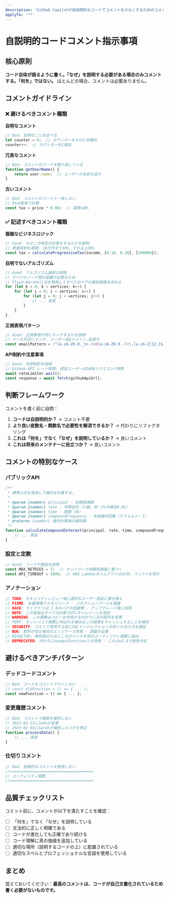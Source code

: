 ```yaml
---
description: 'GitHub Copilotが自説明的なコードでコメントを少なくするためのコメント記述ガイドライン。例はJavaScriptだが、コメントを持つあらゆる言語で動作する。'
applyTo: '**'
---
```


# 自説明的コードコメント指示事項

## 核心原則
**コード自体が語るように書く。「なぜ」を説明する必要がある場合のみコメントする。「何を」ではない。**
ほとんどの場合、コメントは必要ありません。

## コメントガイドライン

### ❌ 避けるべきコメント種類

**自明なコメント**
```javascript
// Bad: 自明なことを述べる
let counter = 0;  // カウンターをゼロに初期化
counter++;  // カウンターを1増加
```

**冗長なコメント**
```javascript
// Bad: コメントがコードを繰り返している
function getUserName() {
    return user.name;  // ユーザーの名前を返す
}
```

**古いコメント**
```javascript
// Bad: コメントがコードと一致しない
// 5%の税率で計算
const tax = price * 0.08;  // 実際は8%
```

### ✅ 記述すべきコメント種類

**複雑なビジネスロジック**
```javascript
// Good: なぜこの特定の計算をするのかを説明
// 累進税制を適用: 10万円まで10%、それ以上20%
const tax = calculateProgressiveTax(income, [0.10, 0.20], [100000]);
```

**自明でないアルゴリズム**
```javascript
// Good: アルゴリズム選択の説明
// すべてのノード間の距離が必要なため
// Floyd-Warshall法を使用してすべてのペアの最短経路を求める
for (let k = 0; k < vertices; k++) {
    for (let i = 0; i < vertices; i++) {
        for (let j = 0; j < vertices; j++) {
            // ... 実装
        }
    }
}
```

**正規表現パターン**
```javascript
// Good: 正規表現が何にマッチするかを説明
// メール形式にマッチ: ユーザー名@ドメイン.拡張子
const emailPattern = /^[a-zA-Z0-9._%+-]+@[a-zA-Z0-9.-]+\.[a-zA-Z]{2,}$/;
```

**API制約や注意事項**
```javascript
// Good: 外部制約を説明
// GitHub API レート制限: 認証ユーザーは5000リクエスト/時間
await rateLimiter.wait();
const response = await fetch(githubApiUrl);
```

## 判断フレームワーク

コメントを書く前に自問：
1. **コードは自説明的か？** → コメント不要
2. **より良い変数名・関数名で必要性を解消できるか？** → 代わりにリファクタリング
3. **これは「何を」でなく「なぜ」を説明しているか？** → 良いコメント
4. **これは将来のメンテナーに役立つか？** → 良いコメント

## コメントの特別なケース

### パブリックAPI
```javascript
/**
 * 標準公式を使用して複利を計算する。
 * 
 * @param {number} principal - 初期投資額
 * @param {number} rate - 年間金利（小数、例：5%の場合0.05）
 * @param {number} time - 期間（年）
 * @param {number} compoundFrequency - 年間複利回数（デフォルト: 1）
 * @returns {number} 複利計算後の最終額
 */
function calculateCompoundInterest(principal, rate, time, compoundFrequency = 1) {
    // ... 実装
}
```

### 設定と定数
```javascript
// Good: ソースや理由を説明
const MAX_RETRIES = 3;  // ネットワーク信頼性調査に基づく
const API_TIMEOUT = 5000;  // AWS Lambdaタイムアウトは15秒、バッファを残す
```

### アノテーション
```javascript
// TODO: セキュリティレビュー後に適切なユーザー認証に置き換え
// FIXME: 本番環境でメモリリーク - コネクションプールを調査
// HACK: ライブラリv2.1.0のバグの回避策 - アップグレード後に削除
// NOTE: この実装はすべての計算でUTCタイムゾーンを想定
// WARNING: この関数はコピーを作成する代わりに元の配列を変更
// PERF: ホットパスで頻繁に呼ばれる場合はこの結果をキャッシュすることを検討
// SECURITY: クエリで使用する前にSQLインジェクションを防ぐため入力を検証
// BUG: 配列が空の場合のエッジケース失敗 - 調査が必要
// REFACTOR: 再利用のためにこのロジックを別のユーティリティ関数に抽出
// DEPRECATED: 代わりにnewApiFunction()を使用 - これはv3.0で削除予定
```

## 避けるべきアンチパターン

### デッドコードコメント
```javascript
// Bad: コードをコメントアウトしない
// const oldFunction = () => { ... };
const newFunction = () => { ... };
```

### 変更履歴コメント
```javascript
// Bad: コメントで履歴を維持しない
// 2023-01-15にJohnが変更
// 2023-02-03にSarahが報告したバグを修正
function processData() {
    // ... 実装
}
```

### 仕切りコメント
```javascript
// Bad: 装飾的なコメントを使用しない
//=====================================
// ユーティリティ関数
//=====================================
```

## 品質チェックリスト

コミット前に、コメントが以下を満たすことを確認：
- [ ] 「何を」でなく「なぜ」を説明している
- [ ] 文法的に正しく明確である
- [ ] コードが進化しても正確であり続ける
- [ ] コード理解に真の価値を追加している
- [ ] 適切な場所（説明するコードの上）に配置されている
- [ ] 適切なスペルとプロフェッショナルな言語を使用している

## まとめ

覚えておいてください：**最高のコメントは、コードが自己文書化されているため書く必要がないものです。**
